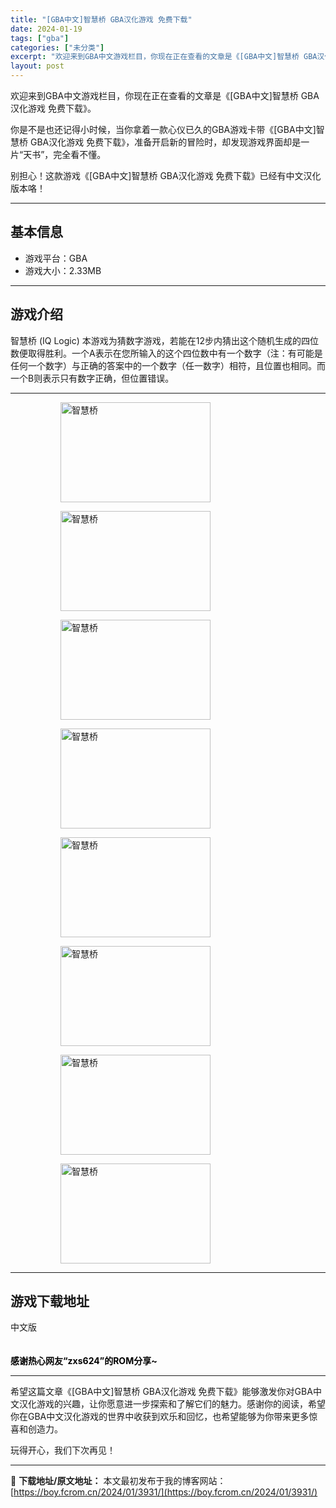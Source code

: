 ```yaml
---
title: "[GBA中文]智慧桥 GBA汉化游戏 免费下载"
date: 2024-01-19
tags: ["gba"]
categories: ["未分类"]
excerpt: "欢迎来到GBA中文游戏栏目，你现在正在查看的文章是《[GBA中文]智慧桥 GBA汉化游戏 免费下载》。 你是不是也还记得小时候，当你拿着一款心仪已久的GBA游戏卡带《[GBA中文]智慧桥 GBA汉化游戏 免费下载》，准备开启新的冒险时，却发现游戏界面却是一片“天书”，完全看不懂。 别担心！这款游戏《&hellip;"
layout: post
---
```


欢迎来到GBA中文游戏栏目，你现在正在查看的文章是《[GBA中文]智慧桥 GBA汉化游戏 免费下载》。

你是不是也还记得小时候，当你拿着一款心仪已久的GBA游戏卡带《[GBA中文]智慧桥 GBA汉化游戏 免费下载》，准备开启新的冒险时，却发现游戏界面却是一片“天书”，完全看不懂。

别担心！这款游戏《[GBA中文]智慧桥 GBA汉化游戏 免费下载》已经有中文汉化版本咯！ <hr><h2>&#22522;&#26412;&#20449;&#24687;</h2> <ul><li>&#28216;&#25103;&#24179;&#21488;&#65306;GBA</li> <li>&#28216;&#25103;&#22823;&#23567;&#65306;2.33MB</li> </ul><hr><h2>&#28216;&#25103;&#20171;&#32461;</h2> <p>&#26234;&#24935;&#26725; (IQ Logic) &#26412;&#28216;&#25103;&#20026;&#29468;&#25968;&#23383;&#28216;&#25103;&#65292;&#33509;&#33021;&#22312;12&#27493;&#20869;&#29468;&#20986;&#36825;&#20010;&#38543;&#26426;&#29983;&#25104;&#30340;&#22235;&#20301;&#25968;&#20415;&#21462;&#24471;&#32988;&#21033;&#12290;&#19968;&#20010;A&#34920;&#31034;&#22312;&#24744;&#25152;&#36755;&#20837;&#30340;&#36825;&#20010;&#22235;&#20301;&#25968;&#20013;&#26377;&#19968;&#20010;&#25968;&#23383;&#65288;&#27880;&#65306;&#26377;&#21487;&#33021;&#26159;&#20219;&#20309;&#19968;&#20010;&#25968;&#23383;&#65289;&#19982;&#27491;&#30830;&#30340;&#31572;&#26696;&#20013;&#30340;&#19968;&#20010;&#25968;&#23383;&#65288;&#20219;&#19968;&#25968;&#23383;&#65289;&#30456;&#31526;&#65292;&#19988;&#20301;&#32622;&#20063;&#30456;&#21516;&#12290;&#32780;&#19968;&#20010;B&#21017;&#34920;&#31034;&#21482;&#26377;&#25968;&#23383;&#27491;&#30830;&#65292;&#20294;&#20301;&#32622;&#38169;&#35823;&#12290;</p> <hr><figure><figure><img loading="lazy" decoding="async" width="240" height="160" data-id="42189" src="https://www.gbarom.cn/wp-content/uploads/2022/05/%E6%99%BA%E6%85%A7%E6%A1%A502_new.png" title="&#26234;&#24935;&#26725;-2" alt="智慧桥"></figure><figure><img loading="lazy" decoding="async" width="240" height="160" data-id="42190" src="https://www.gbarom.cn/wp-content/uploads/2022/05/%E6%99%BA%E6%85%A7%E6%A1%A503_new.png" title="&#26234;&#24935;&#26725;-3" alt="智慧桥"></figure><figure><img loading="lazy" decoding="async" width="240" height="160" data-id="42191" src="https://www.gbarom.cn/wp-content/uploads/2022/05/%E6%99%BA%E6%85%A7%E6%A1%A505_new.png" title="&#26234;&#24935;&#26725;-4" alt="智慧桥"></figure><figure><img loading="lazy" decoding="async" width="240" height="160" data-id="42192" src="https://www.gbarom.cn/wp-content/uploads/2022/05/%E6%99%BA%E6%85%A7%E6%A1%A506_new.png" title="&#26234;&#24935;&#26725;-5" alt="智慧桥"></figure><figure><img loading="lazy" decoding="async" width="240" height="160" data-id="42193" src="https://www.gbarom.cn/wp-content/uploads/2022/05/%E6%99%BA%E6%85%A7%E6%A1%A507_new.png" title="&#26234;&#24935;&#26725;-6" alt="智慧桥"></figure><figure><img loading="lazy" decoding="async" width="240" height="160" data-id="42194" src="https://www.gbarom.cn/wp-content/uploads/2022/05/%E6%99%BA%E6%85%A7%E6%A1%A509_new.png" title="&#26234;&#24935;&#26725;" alt="智慧桥"></figure><figure><img loading="lazy" decoding="async" width="240" height="160" data-id="42195" src="https://www.gbarom.cn/wp-content/uploads/2022/05/%E6%99%BA%E6%85%A7%E6%A1%A510_new.png" title="&#26234;&#24935;&#26725;" alt="智慧桥"></figure><figure><img loading="lazy" decoding="async" width="240" height="160" data-id="42196" src="https://www.gbarom.cn/wp-content/uploads/2022/05/%E6%99%BA%E6%85%A7%E6%A1%A511_new.png" title="&#26234;&#24935;&#26725;" alt="智慧桥"></figure></figure><hr><h2>&#28216;&#25103;&#19979;&#36733;&#22320;&#22336;</h2> <div><div> <div> <span></span><span>&#20013;&#25991;&#29256;</span></div> </div></div> <div style="height:20px" aria-hidden="true"></div> <p><strong><mark style="background-color:rgba(0, 0, 0, 0)">&#24863;&#35874;&#28909;&#24515;&#32593;&#21451;&ldquo;zxs624&rdquo;&#30340;ROM&#20998;&#20139;~</mark></strong></p> <hr>
希望这篇文章《[GBA中文]智慧桥 GBA汉化游戏 免费下载》能够激发你对GBA中文汉化游戏的兴趣，让你愿意进一步探索和了解它们的魅力。感谢你的阅读，希望你在GBA中文汉化游戏的世界中收获到欢乐和回忆，也希望能够为你带来更多惊喜和创造力。

玩得开心，我们下次再见！

---
📖 **下载地址/原文地址：** 本文最初发布于我的博客网站：[https://boy.fcrom.cn/2024/01/3931/](https://boy.fcrom.cn/2024/01/3931/)
